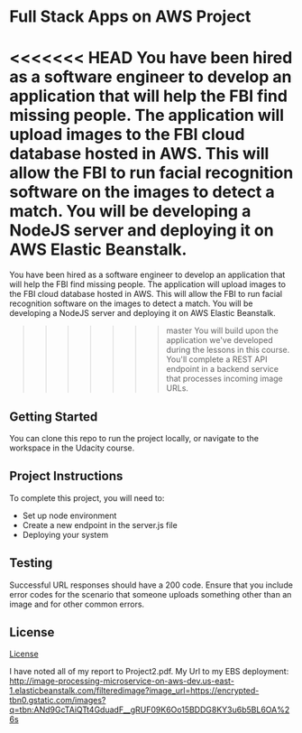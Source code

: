 # Full Stack Apps on AWS Project

<<<<<<< HEAD
You have been hired as a software engineer to develop an application that will help the FBI find missing people. The application will upload images to the FBI cloud database hosted in AWS. This will allow the FBI to run facial recognition software on the images to detect a match. You will be developing a NodeJS server and deploying it on AWS Elastic Beanstalk.
=======
You have been hired as a software engineer to develop an application that will help the FBI find missing people. The application will upload images to the FBI cloud database hosted in AWS. This will allow the FBI to run facial recognition software on the images to detect a match. You will be developing a NodeJS server and deploying it on AWS Elastic Beanstalk.

> > > > > > > master
> > > > > > > You will build upon the application we've developed during the lessons in this course. You'll complete a REST API endpoint in a backend service that processes incoming image URLs.

## Getting Started

You can clone this repo to run the project locally, or navigate to the workspace in the Udacity course.

## Project Instructions

To complete this project, you will need to:

- Set up node environment
- Create a new endpoint in the server.js file
- Deploying your system

## Testing

Successful URL responses should have a 200 code. Ensure that you include error codes for the scenario that someone uploads something other than an image and for other common errors.

## License

[License](LICENSE.txt)

I have noted all of my report to Project2.pdf.
My Url to my EBS deployment: http://image-processing-microservice-on-aws-dev.us-east-1.elasticbeanstalk.com/filteredimage?image_url=https://encrypted-tbn0.gstatic.com/images?q=tbn:ANd9GcTAiQTt4GduadF__gRUF09K6Oo15BDDG8KY3u6b5BL6OA%26s
